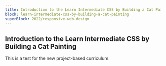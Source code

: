 ```yaml
---
title: Introduction to the Learn Intermediate CSS by Building a Cat Painting
block: learn-intermediate-css-by-building-a-cat-painting
superBlock: 2022/responsive-web-design
---
```


## Introduction to the Learn Intermediate CSS by Building a Cat Painting

This is a test for the new project-based curriculum.

